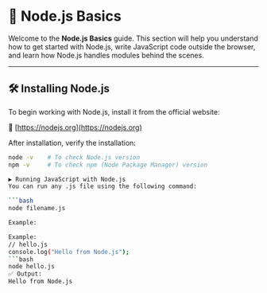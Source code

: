 # 📘 Node.js Basics

Welcome to the **Node.js Basics** guide. This section will help you understand how to get started with Node.js, write JavaScript code outside the browser, and learn how Node.js handles modules behind the scenes.

---

## 🛠️ Installing Node.js

To begin working with Node.js, install it from the official website:

🔗 [https://nodejs.org](https://nodejs.org)

After installation, verify the installation:

```bash
node -v    # To check Node.js version
npm -v     # To check npm (Node Package Manager) version

▶️ Running JavaScript with Node.js
You can run any .js file using the following command:

```bash
node filename.js

Example:

Example:
// hello.js
console.log("Hello from Node.js");
```bash
node hello.js
✅ Output:
Hello from Node.js